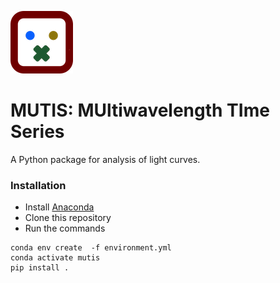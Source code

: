 
![](img/mutis.png)

# MUTIS: MUltiwavelength TIme Series

A Python package for analysis of light curves.

### Installation
- Install [Anaconda](https://www.anaconda.com/download/ )
- Clone this repository
- Run the commands

```
conda env create  -f environment.yml
conda activate mutis
pip install .
```


